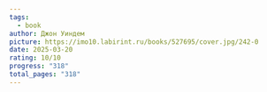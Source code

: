 ```yaml
---
tags:
  - book
author: Джон Уиндем
picture: https://imo10.labirint.ru/books/527695/cover.jpg/242-0
date: 2025-03-20
rating: 10/10
progress: "318"
total_pages: "318"
---
```

